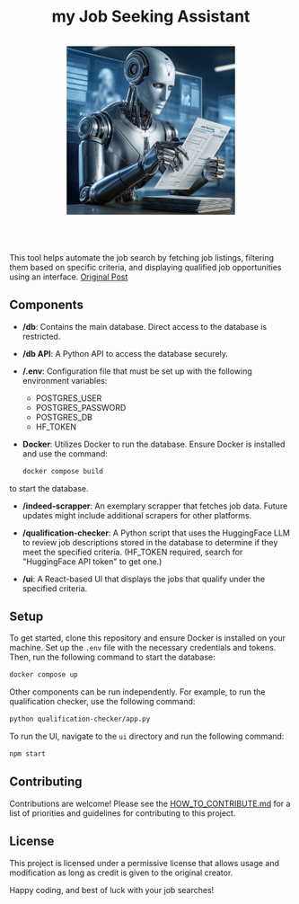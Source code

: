 <div align="center">
  <h1>my Job Seeking Assistant</h1>
  <br>
  <img src="image.png" width="300" height="300">
  <br><br>
   <br>
</div>  <br>


 This tool helps automate the job search by fetching job listings, filtering them based on specific criteria, and displaying qualified job opportunities using an interface. <a href="https://www.linkedin.com/feed/update/urn:li:activity:7197691328757919744/">Original Post</a>

## Components

- **/db**: Contains the main database. Direct access to the database is restricted.
- **/db API**: A Python API to access the database securely.
- **/.env**: Configuration file that must be set up with the following environment variables:
    - POSTGRES_USER
    - POSTGRES_PASSWORD
    - POSTGRES_DB
    - HF_TOKEN

- **Docker**: Utilizes Docker to run the database. Ensure Docker is installed and use the command:
    ```bash
    docker compose build
    ```
to start the database.

- **/indeed-scrapper**: An exemplary scrapper that fetches job data. Future updates might include additional scrapers for other platforms.

- **/qualification-checker**: A Python script that uses the HuggingFace LLM to review job descriptions stored in the database to determine if they meet the specified criteria. (HF_TOKEN required, search for "HuggingFace API token" to get one.)

- **/ui**: A React-based UI that displays the jobs that qualify under the specified criteria.

## Setup

To get started, clone this repository and ensure Docker is installed on your machine. Set up the `.env` file with the necessary credentials and tokens. Then, run the following command to start the database:

```bash
docker compose up
```

Other components can be run independently. For example, to run the qualification checker, use the following command:

```bash
python qualification-checker/app.py
```

To run the UI, navigate to the `ui` directory and run the following command:

```bash
npm start
```


## Contributing

Contributions are welcome! Please see the [HOW_TO_CONTRIBUTE.md](HOW_TO_CONTRIBUTE.md) for a list of priorities and guidelines for contributing to this project.

## License

This project is licensed under a permissive license that allows usage and modification as long as credit is given to the original creator. 

Happy coding, and best of luck with your job searches!
